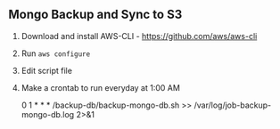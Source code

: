 ## Mongo Backup and Sync to S3

1. Download and install AWS-CLI - https://github.com/aws/aws-cli
2. Run `aws configure`
3. Edit script file
4. Make a crontab to run everyday at 1:00 AM

    0 1 * * * /backup-db/backup-mongo-db.sh >> /var/log/job-backup-mongo-db.log 2>&1
